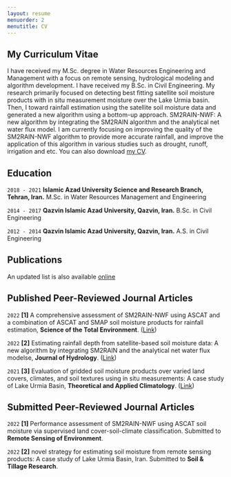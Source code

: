 ```yaml
---
layout: resume
menuorder: 2
menutitle: CV
---
```

## My Curriculum Vitae

I have received my M.Sc. degree in Water Resources Engineering and Management with a focus on remote sensing, hydrological modeling and algorithm development. I have received my B.Sc. in Civil Engineering.
My research primarily focused on detecting best fitting satellite soil moisture products with in situ measurement moisture over the Lake Urmia basin. Then, I toward rainfall estimation using the satellite soil moisture data and generated a new algorithm using a bottom-up approach. 
SM2RAIN-NWF: A new algorithm by integrating the SM2RAIN algorithm and the analytical net water flux model. 
I am currently focusing on improving the quality of the SM2RAIN-NWF algorithm to provide more accurate rainfall, and improve the application of this algorithm in various studies such as drought, runoff, irrigation and etc. 
You can also download [my CV](/files/exampele).

## Education

`2018 - 2021`
__Islamic Azad University Science and Research Branch, Tehran, Iran.__
M.Sc. in Water Resources Management and Engineering

`2014 - 2017`
__Qazvin Islamic Azad University, Qazvin, Iran.__
B.Sc. in Civil Engineering 

`2012 - 2014`
__Qazvin Islamic Azad University, Qazvin, Iran.__
A.S. in Civil Engineering 


## Publications
An updated list is also available [online](https://scholar.google.com/citations?user=SI0yqk0AAAAJ&hl=en) 
## Published Peer-Reviewed Journal Articles
`2022`
__[1]__ A comprehensive assessment of SM2RAIN-NWF using ASCAT and a combination of ASCAT and SMAP soil moisture products for rainfall estimation, __Science of the Total Environment__. ([Link](https://www.sciencedirect.com/science/article/abs/pii/S0048969722035136)) 

`2022`
__[2]__ Estimating rainfall depth from satellite-based soil moisture data: A new algorithm by integrating SM2RAIN and the analytical net water flux modelse, __Journal of Hydrology__. ([Link](https://www.sciencedirect.com/science/article/abs/pii/S0022169422004437)) 

`2021`
__[3]__ Evaluation of gridded soil moisture products over varied land covers, climates, and soil textures using in situ measurements: A case study of Lake Urmia Basin, __Theoretical and Applied Climatology__. ([Link](https://link.springer.com/article/10.1007/s00704-021-03678-x)) 




## Submitted Peer-Reviewed Journal Articles
`2022`
__[1]__ Performance assessment of SM2RAIN-NWF using ASCAT soil moisture via supervised land cover-soil-climate classification. Submitted to __Remote Sensing of Environment__.

`2022`
__[2]__ novel strategy for estimating soil moisture from remote sensing products: A case study of Lake Urmia Basin, Iran. Submitted to __Soil & Tillage Research__.



<!-- ### Footer

Last updated: May 2013 -->


